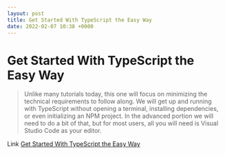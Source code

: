 ```yaml
---
layout: post
title: Get Started With TypeScript the Easy Way
date: 2022-02-07 10:38 +0000
---
```


# Get Started With TypeScript the Easy Way

> Unlike many tutorials today, this one will focus on minimizing the technical requirements to follow along. We will get up and running with TypeScript without opening a terminal, installing dependencies, or even initializing an NPM project. In the advanced portion we will need to do a bit of that, but for most users, all you will need is Visual Studio Code as your editor.


Link [Get Started With TypeScript the Easy Way](https://austingil.com/typescript-the-easy-way/)
